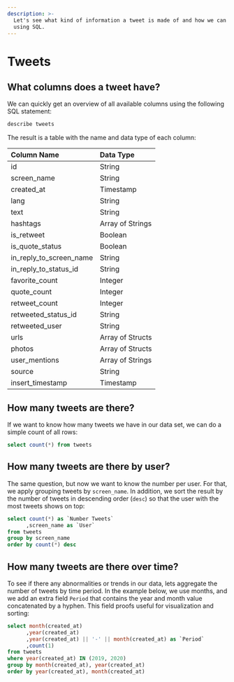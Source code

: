 ```yaml
---
description: >-
  Let's see what kind of information a tweet is made of and how we can access it
  using SQL.
---
```


# Tweets

## What columns does a tweet have?

We can quickly get an overview of all available columns using the following SQL statement:

```sql
describe tweets
```

The result is a table with the name and data type of each column:

| Column Name | Data Type |
| :--- | :--- |
| id | String |
| screen\_name | String |
| created\_at | Timestamp |
| lang | String |
| text | String |
| hashtags | Array of Strings |
| is\_retweet | Boolean |
| is\_quote\_status | Boolean |
| in\_reply\_to\_screen\_name | String |
| in\_reply\_to\_status\_id | String |
| favorite\_count | Integer |
| quote\_count | Integer |
| retweet\_count | Integer |
| retweeted\_status\_id | String |
| retweeted\_user | String |
| urls | Array of Structs |
| photos | Array of Structs |
| user\_mentions | Array of Strings |
| source | String |
| insert\_timestamp | Timestamp |

## How many tweets are there?

If we want to know how many tweets we have in our data set, we can do a simple count of all rows:

```sql
select count(*) from tweets
```

## How many tweets are there by user?

The same question, but now we want to know the number per user. For that, we apply grouping tweets by `screen_name`. In addition, we sort the result by the number of tweets in descending order \(`desc`\) so that the user with the most tweets shows on top:

```sql
select count(*) as `Number Tweets`
      ,screen_name as `User`
from tweets
group by screen_name
order by count(*) desc
```

## How many tweets are there over time?

To see if there any abnormalities or trends in our data, lets aggregate the number of tweets by time period. In the example below, we use months, and we add an extra field `Period` that contains the year and month value concatenated by a hyphen. This field proofs useful for visualization and sorting: 

```sql
select month(created_at)
      ,year(created_at)
      ,year(created_at) || '-' || month(created_at) as `Period`
      ,count(1)
from tweets
where year(created_at) IN (2019, 2020)
group by month(created_at), year(created_at)
order by year(created_at), month(created_at)
```

